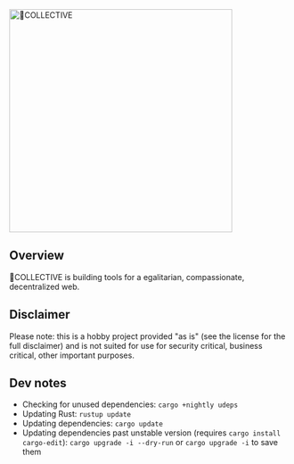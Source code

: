 
<img src="https://github.com/heartcollective/heartcollective/blob/main/src/assets/shared-data/logo.svg?raw=true" alt="💙COLLECTIVE" width="400"/>

## Overview

💙COLLECTIVE is building tools for a egalitarian, compassionate, decentralized web.

## Disclaimer

Please note: this is a hobby project provided "as is" (see the license for the full disclaimer) and is not suited for use for security critical, business critical, other important purposes.

## Dev notes

- Checking for unused dependencies: `cargo +nightly udeps`
- Updating Rust: `rustup update`
- Updating dependencies: `cargo update`
- Updating dependencies past unstable version (requires `cargo install cargo-edit`): `cargo upgrade -i --dry-run` or `cargo upgrade -i` to save them

